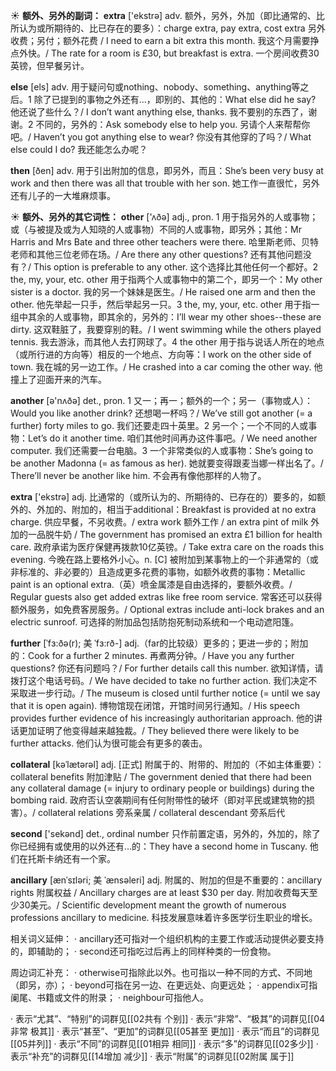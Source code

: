 ☀ <span class="category">**额外、另外的副词：**</span>
<span class="vocabulary">**extra**</span> ['ekstrə] 
<span class="definition">adv. 额外，另外，外加（即比通常的、比所认为或所期待的、比已存在的要多）：</span>charge extra, pay extra, cost extra 另外收费；另付；额外花费 / I need to earn a bit extra this month. 我这个月需要挣点外快。/ The rate for a room is £30, but breakfast is extra. 一个房间收费30英镑，但早餐另计。

<span class="vocabulary">**else**</span> [els] 
<span class="definition">adv. 用于疑问句或nothing、nobody、something、anything等之后。1 除了已提到的事物之外还有…，即别的、其他的：</span>What else did he say? 他还说了些什么？/ I don’t want anything else, thanks. 我不要别的东西了，谢谢。<span class="definition">2 不同的，另外的：</span>Ask somebody else to help you. 另请个人来帮帮你吧。/ Haven’t you got anything else to wear? 你没有其他穿的了吗？/ What else could I do? 我还能怎么办呢？

<span class="vocabulary">**then**</span> [ðen] 
<span class="definition">adv. 用于引出附加的信息，即另外，而且：</span>She’s been very busy at work and then there was all that trouble with her son. 她工作一直很忙，另外还有儿子的一大堆麻烦事。

☀ <span class="category">**额外、另外的其它词性：**</span>
<span class="vocabulary">**other**</span> ['ʌðə] 
<span class="definition">adj., pron. 1 用于指另外的人或事物；或（与被提及或为人知晓的人或事物）不同的人或事物，即另外；其他：</span>Mr Harris and Mrs Bate and three other teachers were there. 哈里斯老师、贝特老师和其他三位老师在场。/ Are there any other questions? 还有其他问题没有？/ This option is preferable to any other. 这个选择比其他任何一个都好。<span class="definition">2 the, my, your, etc. other 用于指两个人或事物中的第二个，即另一个：</span>My other sister is a doctor. 我的另一个妹妹是医生。/ He raised one arm and then the other. 他先举起一只手，然后举起另一只。<span class="definition">3 the, my, your, etc. other 用于指一组中其余的人或事物，即其余的，另外的：</span>I’ll wear my other shoes--these are dirty. 这双鞋脏了，我要穿别的鞋。/ I went swimming while the others played tennis. 我去游泳，而其他人去打网球了。<span class="definition">4 the other 用于指与说话人所在的地点（或所行进的方向等）相反的一个地点、方向等：</span>I work on the other side of town. 我在城的另一边工作。/ He crashed into a car coming the other way. 他撞上了迎面开来的汽车。

<span class="vocabulary">**another**</span> [ə'nʌðə] 
<span class="definition">det., pron. 1 又一；再一；额外的一个；另一（事物或人）：</span>Would you like another drink? 还想喝一杯吗？/ We’ve still got another (= a further) forty miles to go. 我们还要走四十英里。<span class="definition">2 另一个；一个不同的人或事物：</span>Let’s do it another time. 咱们其他时间再办这件事吧。/ We need another computer. 我们还需要一台电脑。<span class="definition">3 一个非常类似的人或事物：</span>She’s going to be another Madonna (= as famous as her). 她就要变得跟麦当娜一样出名了。/ There’ll never be another like him. 不会再有像他那样的人物了。

<span class="vocabulary">**extra**</span> ['ekstrə] 
<span class="definition">adj. 比通常的（或所认为的、所期待的、已存在的）要多的，如额外的、外加的、附加的，相当于additional：</span>Breakfast is provided at no extra charge. 供应早餐，不另收费。/ extra work 额外工作 / an extra pint of milk 外加的一品脱牛奶 / The government has promised an extra £1 billion for health care. 政府承诺为医疗保健再拨款10亿英镑。/ Take extra care on the roads this evening. 今晚在路上要格外小心。<span class="definition">n. [C] 被附加到某事物上的一个非通常的（或非标准的、非必要的）且造成更多花费的事物，如额外收费的事物：</span>Metallic paint is an optional extra.（英）喷金属漆是自由选择的，要额外收费。/ Regular guests also get added extras like free room service. 常客还可以获得额外服务，如免费客房服务。/ Optional extras include anti-lock brakes and an electric sunroof. 可选择的附加品包括防抱死制动系统和一个电动遮阳篷。
            
<span class="vocabulary">**further**</span> [ˈfɜ:ðə(r); 美 ˈfɜ:rð-]
<span class="definition">adj.（far的比较级）更多的；更进一步的；附加的：</span>Cook for a further 2 minutes. 再煮两分钟。/ Have you any further questions? 你还有问题吗？/ For further details call this number. 欲知详情，请拨打这个电话号码。/ We have decided to take no further action. 我们决定不采取进一步行动。/ The museum is closed until further notice (= until we say that it is open again). 博物馆现在闭馆，开馆时间另行通知。/ His speech provides further evidence of his increasingly authoritarian approach. 他的讲话更加证明了他变得越来越独裁。/ They believed there were likely to be further attacks. 他们认为很可能会有更多的袭击。          

<span class="vocabulary">**collateral**</span> [kəˈlætərəl]
<span class="definition">adj. [正式] 附属于的、附带的、附加的（不如主体重要）：</span>collateral benefits 附加津贴 / The government denied that there had been any collateral damage (= injury to ordinary people or buildings) during the bombing raid. 政府否认空袭期间有任何附带性的破坏（即对平民或建筑物的损害）。/ collateral relations 旁系亲属 / collateral descendant 旁系后代

<span class="vocabulary">**second**</span> ['sekənd] 
<span class="definition">det., ordinal number 只作前置定语，另外的，外加的，除了你已经拥有或使用的以外还有…的：</span>They have a second home in Tuscany. 他们在托斯卡纳还有一个家。
           
<span class="vocabulary">**ancillary**</span> [ænˈsɪləri; 美 ˈænsəleri]
<span class="definition">adj. 附属的、附加的但是不重要的：</span>ancillary rights 附属权益 / Ancillary charges are at least $30 per day. 附加收费每天至少30美元。/ Scientific development meant the growth of numerous professions ancillary to medicine. 科技发展意味着许多医学衍生职业的增长。

相关词义延伸：
· ancillary还可指对一个组织机构的主要工作或活动提供必要支持的，即辅助的；
· second还可指吃过后再上的同样种类的一份食物。

周边词汇补充：
· otherwise可指除此以外。也可指以一种不同的方式、不同地（即另，亦）；
· beyond可指在另一边、在更远处、向更远处；
· appendix可指阑尾、书籍或文件的附录；
· neighbour可指他人。

· 表示“尤其”、“特别”的词群见[[02共有 个别]]
· 表示“非常”、“极其”的词群见[[04非常 极其]]
· 表示“甚至”、“更加”的词群见[[05甚至 更加]]
· 表示“而且”的词群见[[05并列]]
· 表示“不同”的词群见[[01相异 相同]]
· 表示“多”的词群见[[02多少]]
· 表示“补充”的词群见[[14增加 减少]]
· 表示“附属”的词群见[[02附属 属于]]